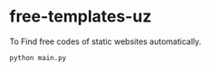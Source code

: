 # free-templates-uz
To Find free codes of static websites automatically.

```python
python main.py
```
